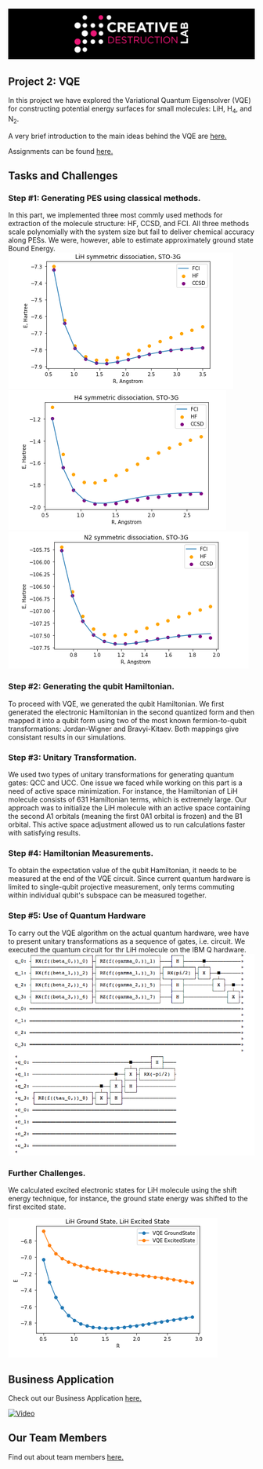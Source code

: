 ![CDL 2020 Cohort Project](../figures/CDL_logo.jpg)

## Project 2: VQE

In this project we have explored the Variational Quantum Eigensolver (VQE) for constructing potential energy surfaces for small molecules: LiH, H<sub>4</sub>, and N<sub>2</sub>.

A very brief introduction to the main ideas behind the VQE are 
[here.](https://github.com/CDL-Quantum/CohortProject_2020/blob/master/CDL_2020_docs.pdf)

Assignments can be found [here.](https://github.com/CDL-Quantum/CohortProject_2020/blob/master/Project_2_VQE_Molecules/Project_2_LandingPage.pdf)

## Tasks and Challenges


### Step #1: Generating PES using classical methods.

In this part, we implemented three most commly used methods for extraction of the molecule structure: HF, CCSD, and FCI. All three methods scale polynomially with the system size  but fail to deliver chemical accuracy along PESs. We were, however, able to estimate approximately ground state Bound Energy.  
![LIH Classica](img/lih_classical.png)
![H4 Classica](img/h4_classical.png)
![N2 Classica](img/n2_classical.png)


### Step #2: Generating the qubit Hamiltonian.

To proceed with VQE, we generated the qubit Hamiltonian. We first generated the electronic Hamiltonian in the second quantized form and then mapped it into a qubit form using two of the most known fermion-to-qubit transformations: Jordan-Wigner and Bravyi-Kitaev. Both mappings give consistant results in our simulations.

### Step #3: Unitary Transformation.

We used two types of unitary transformations for generating quantum gates: QCC and UCC. One issue we faced while working on this part is a need of active space minimization. For instance, the Hamiltonian of LiH molecule consists of 631 Hamiltonian terms, which is extremely large. Our approach was to initialize the LiH molecule with an active space containing the second A1 orbitals (meaning the first 0A1 orbital is frozen) and the B1 orbital. This active space adjustment allowed us to run calculations faster with satisfying results. 

### Step #4: Hamiltonian Measurements.

To obtain the expectation value of the qubit Hamiltonian, it needs to be measured at the end of the VQE circuit. Since current quantum hardware is limited to single-qubit projective measurement, only terms commuting within individual qubit's subspace can be measured together.

### Step #5: Use of Quantum Hardware

To carry out the VQE algorithm on the actual quantum hardware, wee have to present unitary transformations as a sequence of gates, i.e. circuit. We executed the quantum circuit for thr LiH molecule on the IBM Q hardware.
![LiH q circuit](img/circuit.png)


### Further Challenges.

We calculated excited electronic states for LiH molecule using the shift energy technique, for instance, the ground state energy was shifted to the first excited state.

![LiH molecule.](img/lih_excited.png)


## Business Application

Check out our Business Application [here.](https://github.com/Anand270294/CohortProject_2020/blob/master/Project_2_VQE_Molecules/BusinessApplication.md)

[![Video](img/Screenshot_video)](https://drive.google.com/file/d/1MaH9MalWaxWEUjs7zQCwPlYT9tPd5Bhf/view?usp=sharing)

## Our Team Members

Find out about team members [here.](https://github.com/Anand270294/CohortProject_2020/blob/master/Project_2_VQE_Molecules/Contributions.md)


